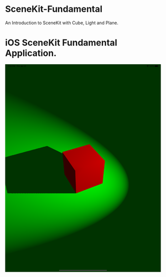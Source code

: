 # SceneKit-Fundamental
An Introduction to SceneKit with Cube, Light and Plane. 

# iOS SceneKit Fundamental Application.

![ScreenShot](/images/pic.png)
